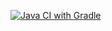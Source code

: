 [![Java CI with Gradle](https://github.com/PolinaKuznecova87/PageObject/actions/workflows/gradle.yml/badge.svg)](https://github.com/PolinaKuznecova87/PageObject/actions/workflows/gradle.yml)
